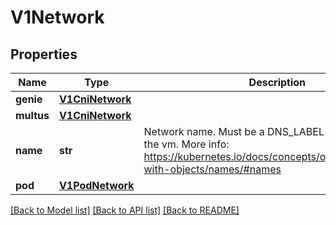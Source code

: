 # V1Network

## Properties
Name | Type | Description | Notes
------------ | ------------- | ------------- | -------------
**genie** | [**V1CniNetwork**](V1CniNetwork.md) |  | [optional] 
**multus** | [**V1CniNetwork**](V1CniNetwork.md) |  | [optional] 
**name** | **str** | Network name. Must be a DNS_LABEL and unique within the vm. More info: https://kubernetes.io/docs/concepts/overview/working-with-objects/names/#names | 
**pod** | [**V1PodNetwork**](V1PodNetwork.md) |  | [optional] 

[[Back to Model list]](../README.md#documentation-for-models) [[Back to API list]](../README.md#documentation-for-api-endpoints) [[Back to README]](../README.md)


